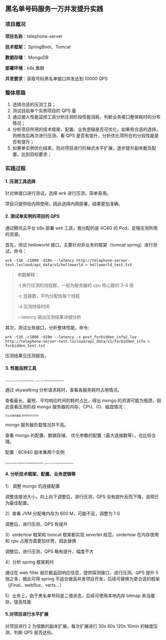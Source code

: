 ## 黑名单号码服务一万并发提升实践

### 项目概况

**项目名称**：telephone-server

**技术框架：**  SpringBoot、Tomcat

**数据存储**： MongoDB

**部署环境**：k8s 集群

**并发要求**：获取号码黑名单接口并发达到 10000 QPS

### 整体思路

1. 选择合适的压测工具；
2. 测试目前单个实例项目的 QPS 量
3. 通过接入性能监控工具分析压测阶段性能消耗，判断业务接口整体耗时的分布情况；
4. 分析项目所用的技术框架、配置、业务逻辑是否可优化，如果有合适的选择，则修改后再次进行压测，看 QPS 是否有提升，分析优化项所在的分段性能是否有提升；
5. 如果单实例优化结束，则对项目进行阶梯式水平扩展，逐步提升副本数及配置，达到目标要求；

### 实践过程

#### 1. 压测工具选择

针对单接口进行测试，选择 wrk 进行压测，简单易用。

项目只提供给内网使用，因此选择内网部署，结果更加准确。

#### 2. 测试单实例的项目的 QPS 

通过腾讯云平台 k8s 部署 wrk 工具，我分配的是 4C4G 的 Pod，足够压测所用的资源。

首先，测试 helloworld 接口，主要针对非业务的框架（tomcat spring）进行测试，命令：

```shell
wrk -t16 -c1000 -d10m --latency http://telephone-server-test.lxcloud/api_data/v1/helloworld > helloworld_test.txt
```

> 参数解释：
>
> -t 执行压测的线程数，一般为服务器的 cpu 核心数的 2-4 倍
>
> -c 连接数，平均分配给每个线程
>
> -d 压测持续时间
>
> --latency 输出压测结果详细分析

其次，测试业务接口，分析整体性能，命令:

```shell
wrk -t16 -c1000 -d10m --latency -s post_forbidden_info2.lua http://telephone-server-test.lxcloud/api_data/v1/forbidden_info > forbidden_test.txt
```

压测结果见压测报告。

#### 3. 性能监控工具

<img src="http://blog-shifty.oss-cn-shanghai.aliyuncs.com/uPic/wecom-temp-bacac7dc54407b8df09bd4d8f483ba93.png" alt="wecom-temp-bacac7dc54407b8df09bd4d8f483ba93" style="zoom: 25%;" />

<img src="http://blog-shifty.oss-cn-shanghai.aliyuncs.com/uPic/wecom-temp-108993129e3e876368a9f0f64ea732f7.png" alt="wecom-temp-108993129e3e876368a9f0f64ea732f7" style="zoom:25%;" />

通过 skywalking 分析请求耗时，查看各服务耗时占用情况。

查看最长、最短、平均响应时间的耗时占比，得出 mongo 的资源可能为瓶颈，因此查看压测阶段 mongo 服务器的内存、CPU、IO、磁盘情况：

<img src="http://blog-shifty.oss-cn-shanghai.aliyuncs.com/uPic/%E4%BC%81%E4%B8%9A%E5%BE%AE%E4%BF%A1%E6%88%AA%E5%9B%BE_16518933531158.png" alt="企业微信截图_16518933531158" style="zoom:50%;" />

mongo 服务器负载情况并不高。

查看 mongo 的配置、数据存储、 优化参数的配置（最大连接数等），也比较合理。

配置：8C64G 副本集两个实例

<img src="http://blog-shifty.oss-cn-shanghai.aliyuncs.com/uPic/wecom-temp-1e26c94ee25cd4a26aa28f25a5dc62a7.png" alt="wecom-temp-1e26c94ee25cd4a26aa28f25a5dc62a7" style="zoom: 33%;" />

<img src="http://blog-shifty.oss-cn-shanghai.aliyuncs.com/uPic/wecom-temp-a063dfed410eda04b54e5806836e1899.png" alt="wecom-temp-a063dfed410eda04b54e5806836e1899" style="zoom:25%;" />

#### 4. 分析技术框架、配置、业务逻辑等

1） 调整 mongo 的连接配置

调整连接池大小，向上向下调整后，进行压测，QPS 没有提升反而下降，说明已为最佳配置。

2）查看 JVM 分配堆内存为 600 M，可能不足，调整为 1 G

调整后，进行压测，QPS 有提升

3）undertow 框架和 tomcat 框架都实现 severlet 规范，undertow 在内存使用和 cpu 占用方面更加优秀，因此替换

调整后，进行压测，QPS 略有提升，幅度不大

4）分析 spring 框架耗时

通过在 web filter 层拦截返回响应信息，提供探测接口，进行压测。QPS 提升 5 倍之多，据此可得 spring 不适合做高并发项目开发，后续可替换为更合适的框架（jFinal、webflux、vertx...）

5）业务上，由于黑名单号码是二值状态，后续可使用本地内存 bitmap 来当缓存，提高性能

#### 5.对项目进行水平扩展

对项目进行 2 为倍数的副本扩展，每次扩展进行 30s 60s 120s 10min 的梯度压测，判断 QPS 是否达标。